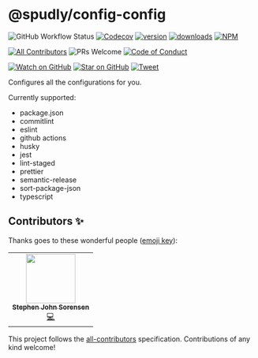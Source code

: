 # @spudly/config-config

<!-- badges-start -->

<!-- prettier-ignore-start -->
![GitHub Workflow Status](https://img.shields.io/github/workflow/status/spudly/config-config/build?style=flat-square)
[![Codecov](https://img.shields.io/codecov/c/github/spudly/config-config)](https://codecov.io/gh/spudly/config-config)
[![version](https://img.shields.io/npm/v/@spudly/config-config.svg?style=flat-square)](https://www.npmjs.com/package/@spudly/config-config)
[![downloads](https://img.shields.io/npm/dm/@spudly/config-config.svg?style=flat-square)](http://www.npmtrends.com/@spudly/config-config)
[![NPM](https://img.shields.io/npm/l/@spudly/config-config)](https://github.com/spudly/config-config/blob/master/LICENSE.md)

[![All Contributors](https://img.shields.io/badge/all_contributors-1-orange.svg?style=flat-square)](#contributors-)
![PRs Welcome](https://img.shields.io/badge/PRs-welcome-brightgreen.svg?style=flat-square)
[![Code of Conduct](https://img.shields.io/badge/code%20of-conduct-ff69b4.svg?style=flat-square)](https://github.com/spudly/config-config/blob/master/CODE_OF_CONDUCT.md)

[![Watch on GitHub](https://img.shields.io/github/watchers/spudly/config-config.svg?style=social)](https://github.com/spudly/config-config/watchers)
[![Star on GitHub](https://img.shields.io/github/stars/spudly/config-config.svg?style=social)](https://github.com/spudly/config-config/stargazers)
[![Tweet](https://img.shields.io/twitter/url/https/github.com/spudly/config-config.svg?style=social)](https://twitter.com/intent/tweet?text=Check%20out%20config-config%20by%20%40spudly%20https%3A%2F%2Fgithub.com%2Fspudly%2Fconfig-config)
<!-- prettier-ignore-end -->

<!-- badges-end -->

Configures all the configurations for you.

Currently supported:

- package.json
- commitlint
- eslint
- github actions
- husky
- jest
- lint-staged
- prettier
- semantic-release
- sort-package-json
- typescript

## Contributors ✨

Thanks goes to these wonderful people
([emoji key](https://allcontributors.org/docs/en/emoji-key)):

<!-- ALL-CONTRIBUTORS-LIST:START - Do not remove or modify this section -->
<!-- prettier-ignore-start -->
<!-- markdownlint-disable -->
<table>
  <tr>
    <td align="center"><a href="https://www.stephensorensen.com/"><img src="https://avatars0.githubusercontent.com/u/487068?v=4" width="100px;" alt=""/><br /><sub><b>Stephen John Sorensen</b></sub></a><br /><a href="https://github.com/spudly/config-config/commits?author=spudly" title="Code">💻</a></td>
  </tr>
</table>

<!-- markdownlint-enable -->
<!-- prettier-ignore-end -->

<!-- ALL-CONTRIBUTORS-LIST:END -->

This project follows the
[all-contributors](https://github.com/all-contributors/all-contributors)
specification. Contributions of any kind welcome!
